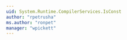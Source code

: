 ```yaml
---
uid: System.Runtime.CompilerServices.IsConst
author: "rpetrusha"
ms.author: "ronpet"
manager: "wpickett"
---
```

